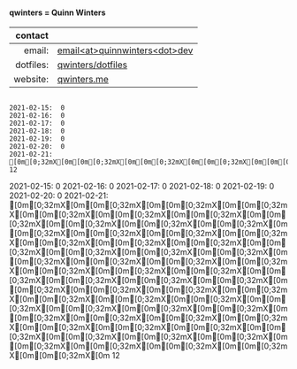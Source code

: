 
#### qwinters = Quinn Winters

|   contact |                                                                    |
|----------:|--------------------------------------------------------------------|
|    email: | [email\<at\>quinnwinters\<dot\>dev](mailto:email@quinnwinters.dev) |
| dotfiles: | [qwinters/dotfiles](https://github.com/qwinters/dotfiles)          |
|  website: | [qwinters.me](https://qwinters.me)                                 | 

```shell

2021-02-15:  0
2021-02-16:  0
2021-02-17:  0
2021-02-18:  0
2021-02-19:  0
2021-02-20:  0
2021-02-21: [0m[0;32mX[0m[0m[0;32mX[0m[0m[0;32mX[0m[0m[0;32mX[0m[0m[0;32mX[0m[0m[0;32mX[0m[0m[0;32mX[0m[0m[0;32mX[0m[0m[0;32mX[0m[0m[0;32mX[0m[0m[0;32mX[0m[0m[0;32mX[0m[0m[0;32mX[0m[0m[0;32mX[0m[0m[0;32mX[0m[0m[0;32mX[0m[0m[0;32mX[0m[0m[0;32mX[0m[0m[0;32mX[0m[0m[0;32mX[0m[0m[0;32mX[0m[0m[0;32mX[0m[0m[0;32mX[0m[0m[0;32mX[0m[0m[0;32mX[0m[0m[0;32mX[0m[0m[0;32mX[0m[0m[0;32mX[0m[0m[0;32mX[0m[0m[0;32mX[0m[0m[0;32mX[0m[0m[0;32mX[0m[0m[0;32mX[0m[0m[0;32mX[0m[0m[0;32mX[0m[0m[0;32mX[0m[0m[0;32mX[0m[0m[0;32mX[0m[0m[0;32mX[0m[0m[0;32mX[0m[0m[0;32mX[0m[0m[0;32mX[0m[0m[0;32mX[0m[0m[0;32mX[0m[0m[0;32mX[0m[0m[0;32mX[0m[0m[0;32mX[0m[0m[0;32mX[0m[0m[0;32mX[0m[0m[0;32mX[0m[0m[0;32mX[0m[0m[0;32mX[0m[0m[0;32mX[0m[0m[0;32mX[0m[0m[0;32mX[0m[0m[0;32mX[0m[0m[0;32mX[0m[0m[0;32mX[0m[0m[0;32mX[0m[0m[0;32mX[0m 12
```

2021-02-15:  0
2021-02-16:  0
2021-02-17:  0
2021-02-18:  0
2021-02-19:  0
2021-02-20:  0
2021-02-21: [0m[0;32mX[0m[0m[0;32mX[0m[0m[0;32mX[0m[0m[0;32mX[0m[0m[0;32mX[0m[0m[0;32mX[0m[0m[0;32mX[0m[0m[0;32mX[0m[0m[0;32mX[0m[0m[0;32mX[0m[0m[0;32mX[0m[0m[0;32mX[0m[0m[0;32mX[0m[0m[0;32mX[0m[0m[0;32mX[0m[0m[0;32mX[0m[0m[0;32mX[0m[0m[0;32mX[0m[0m[0;32mX[0m[0m[0;32mX[0m[0m[0;32mX[0m[0m[0;32mX[0m[0m[0;32mX[0m[0m[0;32mX[0m[0m[0;32mX[0m[0m[0;32mX[0m[0m[0;32mX[0m[0m[0;32mX[0m[0m[0;32mX[0m[0m[0;32mX[0m[0m[0;32mX[0m[0m[0;32mX[0m[0m[0;32mX[0m[0m[0;32mX[0m[0m[0;32mX[0m[0m[0;32mX[0m[0m[0;32mX[0m[0m[0;32mX[0m[0m[0;32mX[0m[0m[0;32mX[0m[0m[0;32mX[0m[0m[0;32mX[0m[0m[0;32mX[0m[0m[0;32mX[0m[0m[0;32mX[0m[0m[0;32mX[0m[0m[0;32mX[0m[0m[0;32mX[0m[0m[0;32mX[0m[0m[0;32mX[0m[0m[0;32mX[0m[0m[0;32mX[0m[0m[0;32mX[0m[0m[0;32mX[0m[0m[0;32mX[0m[0m[0;32mX[0m[0m[0;32mX[0m[0m[0;32mX[0m[0m[0;32mX[0m[0m[0;32mX[0m 12

